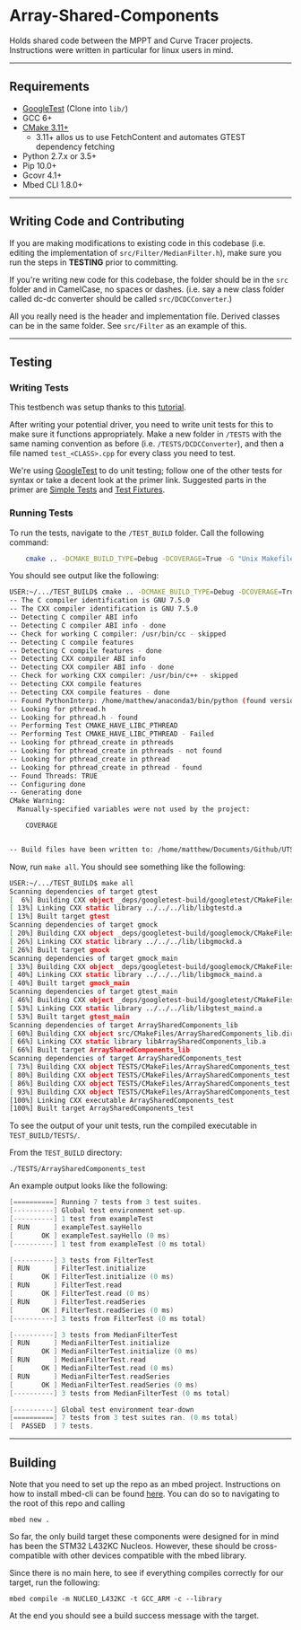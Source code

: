 # Array-Shared-Components

Holds shared code between the MPPT and Curve Tracer projects.
Instructions were written in particular for linux users in mind.

---

## Requirements

- [GoogleTest](https://github.com/google/googletest) (Clone into `lib/`)
- GCC 6+
- [CMake 3.11+](https://anglehit.com/how-to-install-the-latest-version-of-cmake-via-command-line/)
  - 3.11+ allos us to use FetchContent and automates GTEST dependency fetching
- Python 2.7.x or 3.5+
- Pip 10.0+
- Gcovr 4.1+
- Mbed CLI 1.8.0+

---

## Writing Code and Contributing

If you are making modifications to existing code in this codebase (i.e. editing
the implementation of `src/Filter/MedianFilter.h`), make sure you run the steps in
**TESTING** prior to committing.

If you're writing new code for this codebase, the folder should be in the `src` folder
and in CamelCase, no spaces or dashes. (i.e. say a new class folder called dc-dc
converter should be called `src/DCDCConverter`.)

All you really need is the header and implementation file. Derived classes can
be in the same folder. See `src/Filter` as an example of this.

---

## Testing

### Writing Tests

This testbench was setup thanks to this
[tutorial](https://raymii.org/s/tutorials/Cpp_project_setup_with_cmake_and_unit_tests.html).

After writing your potential driver, you need to write unit tests for this to
make sure it functions appropriately. Make a new folder in `/TESTS` with the
same naming convention as before (i.e. `/TESTS/DCDCConverter`), and then a file named `test_<CLASS>.cpp` for
every class you need to test.

We're using
[GoogleTest](https://github.com/google/googletest/blob/master/googletest/docs/primer.md)
to do unit testing; follow one of the other tests for syntax or take a decent
look at the primer link. Suggested parts in the primer are [Simple
Tests](https://github.com/google/googletest/blob/master/googletest/docs/primer.md#simple-tests)
and [Test Fixtures](https://github.com/google/googletest/blob/master/googletest/docs/primer.md#test-fixtures-using-the-same-data-configuration-for-multiple-tests-same-data-multiple-tests).

### Running Tests

To run the tests, navigate to the `/TEST_BUILD` folder.
Call the following command:

```bash
    cmake .. -DCMAKE_BUILD_TYPE=Debug -DCOVERAGE=True -G "Unix Makefiles"
```

You should see output like the following:

```bash
USER:~/.../TEST_BUILD$ cmake .. -DCMAKE_BUILD_TYPE=Debug -DCOVERAGE=True -G "Unix Makefiles"
-- The C compiler identification is GNU 7.5.0
-- The CXX compiler identification is GNU 7.5.0
-- Detecting C compiler ABI info
-- Detecting C compiler ABI info - done
-- Check for working C compiler: /usr/bin/cc - skipped
-- Detecting C compile features
-- Detecting C compile features - done
-- Detecting CXX compiler ABI info
-- Detecting CXX compiler ABI info - done
-- Check for working CXX compiler: /usr/bin/c++ - skipped
-- Detecting CXX compile features
-- Detecting CXX compile features - done
-- Found PythonInterp: /home/matthew/anaconda3/bin/python (found version "3.7.6")
-- Looking for pthread.h
-- Looking for pthread.h - found
-- Performing Test CMAKE_HAVE_LIBC_PTHREAD
-- Performing Test CMAKE_HAVE_LIBC_PTHREAD - Failed
-- Looking for pthread_create in pthreads
-- Looking for pthread_create in pthreads - not found
-- Looking for pthread_create in pthread
-- Looking for pthread_create in pthread - found
-- Found Threads: TRUE
-- Configuring done
-- Generating done
CMake Warning:
  Manually-specified variables were not used by the project:

    COVERAGE


-- Build files have been written to: /home/matthew/Documents/Github/UTSVT/Array-Shared-Components/TEST_BUILD

```

Now, run `make all`. You should see something like the following:

```bash
USER:~/.../TEST_BUILD$ make all
Scanning dependencies of target gtest
[  6%] Building CXX object _deps/googletest-build/googletest/CMakeFiles/gtest.dir/src/gtest-all.cc.o
[ 13%] Linking CXX static library ../../../lib/libgtestd.a
[ 13%] Built target gtest
Scanning dependencies of target gmock
[ 20%] Building CXX object _deps/googletest-build/googlemock/CMakeFiles/gmock.dir/src/gmock-all.cc.o
[ 26%] Linking CXX static library ../../../lib/libgmockd.a
[ 26%] Built target gmock
Scanning dependencies of target gmock_main
[ 33%] Building CXX object _deps/googletest-build/googlemock/CMakeFiles/gmock_main.dir/src/gmock_main.cc.o
[ 40%] Linking CXX static library ../../../lib/libgmock_maind.a
[ 40%] Built target gmock_main
Scanning dependencies of target gtest_main
[ 46%] Building CXX object _deps/googletest-build/googletest/CMakeFiles/gtest_main.dir/src/gtest_main.cc.o
[ 53%] Linking CXX static library ../../../lib/libgtest_maind.a
[ 53%] Built target gtest_main
Scanning dependencies of target ArraySharedComponents_lib
[ 60%] Building CXX object src/CMakeFiles/ArraySharedComponents_lib.dir/Example/TestClass.cpp.o
[ 66%] Linking CXX static library libArraySharedComponents_lib.a
[ 66%] Built target ArraySharedComponents_lib
Scanning dependencies of target ArraySharedComponents_test
[ 73%] Building CXX object TESTS/CMakeFiles/ArraySharedComponents_test.dir/Example/test_TestClass.cpp.o
[ 80%] Building CXX object TESTS/CMakeFiles/ArraySharedComponents_test.dir/Filter/test_Filter.cpp.o
[ 86%] Building CXX object TESTS/CMakeFiles/ArraySharedComponents_test.dir/Filter/test_MedianFilter.cpp.o
[ 93%] Building CXX object TESTS/CMakeFiles/ArraySharedComponents_test.dir/main.cpp.o
[100%] Linking CXX executable ArraySharedComponents_test
[100%] Built target ArraySharedComponents_test
```

To see the output of your unit tests, run the compiled executable in
`TEST_BUILD/TESTS/`.

From the `TEST_BUILD` directory:

`./TESTS/ArraySharedComponents_test`

An example output looks like the following:

```c
[==========] Running 7 tests from 3 test suites.
[----------] Global test environment set-up.
[----------] 1 test from exampleTest
[ RUN      ] exampleTest.sayHello
[       OK ] exampleTest.sayHello (0 ms)
[----------] 1 test from exampleTest (0 ms total)

[----------] 3 tests from FilterTest
[ RUN      ] FilterTest.initialize
[       OK ] FilterTest.initialize (0 ms)
[ RUN      ] FilterTest.read
[       OK ] FilterTest.read (0 ms)
[ RUN      ] FilterTest.readSeries
[       OK ] FilterTest.readSeries (0 ms)
[----------] 3 tests from FilterTest (0 ms total)

[----------] 3 tests from MedianFilterTest
[ RUN      ] MedianFilterTest.initialize
[       OK ] MedianFilterTest.initialize (0 ms)
[ RUN      ] MedianFilterTest.read
[       OK ] MedianFilterTest.read (0 ms)
[ RUN      ] MedianFilterTest.readSeries
[       OK ] MedianFilterTest.readSeries (0 ms)
[----------] 3 tests from MedianFilterTest (0 ms total)

[----------] Global test environment tear-down
[==========] 7 tests from 3 test suites ran. (0 ms total)
[  PASSED  ] 7 tests.
```

---

## Building

Note that you need to set up the repo as an mbed project. Instructions on how to
install mbed-cli can be found
[here](https://os.mbed.com/docs/mbed-os/v6.3/build-tools/mbed-cli.html). You can
do so to navigating to the root of this repo and calling

`mbed new .`

So far, the only build target these components were designed for in mind has
been the STM32 L432KC Nucleos. However, these should be cross-compatible with
other devices compatible with the mbed library.

Since there is no main here, to see if everything compiles correctly for our
target, run the following:

`mbed compile -m NUCLEO_L432KC -t GCC_ARM -c --library`

At the end you should see a build success message with the target.
